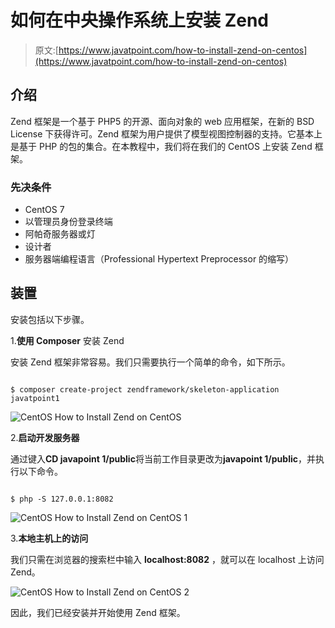 # 如何在中央操作系统上安装 Zend

> 原文:[https://www.javatpoint.com/how-to-install-zend-on-centos](https://www.javatpoint.com/how-to-install-zend-on-centos)

## 介绍

Zend 框架是一个基于 PHP5 的开源、面向对象的 web 应用框架，在新的 BSD License 下获得许可。Zend 框架为用户提供了模型视图控制器的支持。它基本上是基于 PHP 的包的集合。在本教程中，我们将在我们的 CentOS 上安装 Zend 框架。

### 先决条件

*   CentOS 7
*   以管理员身份登录终端
*   阿帕奇服务器或灯
*   设计者
*   服务器端编程语言（Professional Hypertext Preprocessor 的缩写）

## 装置

安装包括以下步骤。

1.**使用 Composer** 安装 Zend

安装 Zend 框架非常容易。我们只需要执行一个简单的命令，如下所示。

```

$ composer create-project zendframework/skeleton-application javatpoint1

```

![CentOS How to Install Zend on CentOS](../Images/2c7a55b69247b0309c720efce4a86df0.png)

2.**启动开发服务器**

通过键入**CD javapoint 1/public**将当前工作目录更改为**javapoint 1/public**，并执行以下命令。

```

$ php -S 127.0.0.1:8082 

```

![CentOS How to Install Zend on CentOS 1](../Images/9b13925cbc62b9896f91aba2f11be9b2.png)

3.**本地主机上的访问**

我们只需在浏览器的搜索栏中输入 **localhost:8082** ，就可以在 localhost 上访问 Zend。

![CentOS How to Install Zend on CentOS 2](../Images/100f6b155f29dedf97c681520cfabf55.png)

因此，我们已经安装并开始使用 Zend 框架。